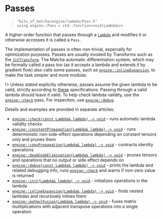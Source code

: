 # Passes
> `"bits_of_matcha/engine/lambda/Pass.h"`\
> `using engine::Pass = std::function<void(Lambda&)>`

A higher-order function that passes through a [`Lambda`](engine/lambda/) and modifies it 
or otherwise accesses it is called a `Pass`. 

The implementation of passes is often 
non-trivial, especially for optimization purposes. Passes 
are usually invoked by Transforms such as the
[`JitTransform`](engine/transform/README#jittransform).
The Matcha automatic differentiation system, which may be
formally called a pass too (as it accepts a lambda and extends it by
gradient flow) also calls some passes, such as
[`engine::inlineExpansion`](engine/lambda/passes/inline-expansion),
to make the task simpler and more modular. 

!> Unless stated explicitly otherwise, 
   passes assume the given lambda to be valid, strictly according to
   [these](engine/lambda/README#creating-a-lambda) specifications.
   Passing through a valid lambda should leave it valid.
   To help check lambda validity, use the 
   [`engine::check`](engine/lambda/passes/check) pass. 
   For inspection, use [`engine::debug`](engine/lambda/passes/debug).


Details and examples are provided in separate articles:

- [`engine::check(const Lambda& lambda) -> void`](engine/lambda/passes/check) -
  runs automatic lambda validity checks
- [`engine::constantPropagation(Lambda& lambda) -> void`](engine/lambda/passes/constant-propagation) - 
  runs deterministic non-side-effect operations depending on constant 
  tensors only and prunes them
- [`engine::copyPropagation(Lambda& lambda) -> void`](engine/lambda/passes/copy-propagation) - 
  contracts identity operations
- [`engine::deadCodeElimination(Lambda& lambda) -> void`](engine/lambda/passes/dead-code-elimination) - 
  prunes tensors and operations that no output or side effect depends on
- [`engine::debug(const Lambda& lambda) -> void`](engine/lambda/passes/debug) -
  prints the lambda and related debugging info, runs 
  [`engine::check`](engine/lambda/passes/check) 
  and warns if non-zero value is returned
- [`engine::init(Lambda& lambda) -> void`](engine/lambda/passes/init) - 
  initializes operations in the lambda
- [`engine::inlineExpansion(Lambda& lambda) -> void`](engine/lambda/passes/inline-expansion) - 
  finds nested lambdas and recursively inlines them
- [`engine::matmulFusion(Lambda& lambda) -> void`](engine/lambda/passes/matmul-fusion) - fuses matrix 
   multiplications with adjacent transpose operations into a single operation

